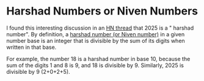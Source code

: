 # Harshad Numbers or Niven Numbers

I found this interesting discussion in an [HN thread](https://news.ycombinator.com/item?id=42564581) that 2025 is a "
harshad number". By definition, a [harshad number (or Niven number)](https://en.wikipedia.org/wiki/Harshad_number) in a
given number base is an integer that is divisible by the sum of its digits when written in that base.

For example, the number 18 is a harshad number in base 10, because the sum of the digits 1 and 8 is 9, and 18 is
divisible by 9. Similarly, 2025 is divisible by 9 (2+0+2+5).